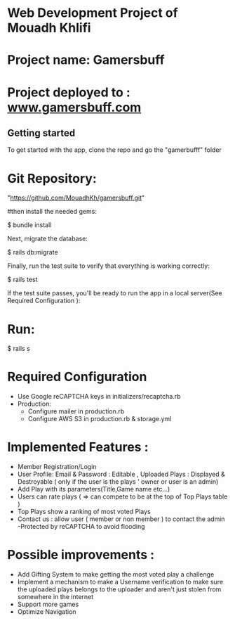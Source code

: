 # Web Development Project of Mouadh Khlifi
# Project name: Gamersbuff
# Project deployed to : www.gamersbuff.com

## Getting started
To get started with the app, clone the repo and go the "gamerbufff" folder

# Git Repository:
"https://github.com/MouadhKh/gamersbuff.git"

#then install the needed gems:

$ bundle install 

Next, migrate the database:

$ rails db:migrate

Finally, run the test suite to verify that everything
is working correctly:

$ rails test

If the test suite passes, you'll be ready to run the
app in a local server(See Required Configuration ):

#  Run:
$ rails s

# Required Configuration
- Use Google reCAPTCHA keys in initializers/recaptcha.rb
- Production:<br>
    - Configure mailer in production.rb
    - Configure AWS S3 in production.rb & storage.yml

# Implemented Features :
* Member Registration/Login
* User Profile: Email & Password : Editable , Uploaded Plays : Displayed & Destroyable ( only if the user is the plays ' owner  or user is an admin) 
* Add Play with its parameters(Title,Game name etc...) 
* Users can rate plays ( => can compete to be at the top of Top Plays table ) 
* Top Plays show a ranking of most voted Plays 
* Contact us : allow user ( member or non member ) to contact the admin 
          -Protected by reCAPTCHA to avoid flooding
          
# Possible improvements : 
- Add Gifting System to make getting the most voted play a challenge 
- Implement a mechanism to make a Username verification to make sure the uploaded plays belongs to the uploader and aren't just stolen from somewhere in the internet
- Support more games
- Optimize Navigation 


